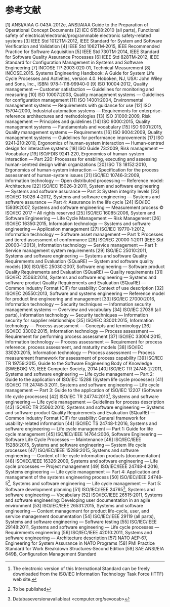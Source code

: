 # 参考文献

[1] ANSI/AIAA G‐043A‐2012e, ANSI/AIAA Guide to the Preparation of Operational Concept Documents
[2] IEC 61508:2010 (all parts), Functional safety of electrical/electronic/programmable electronic safety-related systems
[3] IEEE Std 1012TM‐2012, IEEE Standard for System and Software Verification and Validation
[4] IEEE Std 1062TM‐2015, IEEE Recommended Practice for Software Acquisition
[5] IEEE Std 730TM‐2014, IEEE Standard for Software Quality Assurance Processes
[6] IEEE Std 828TM‐2012, IEEE Standard for Configuration Management in Systems and Software Engineering
[7] INCOSE TP‐2003‐020‐01, Technical Measurement
[8] INCOSE.2015. Systems Engineering Handbook: A Guide for System Life Cycle Processes and Activities, version 4.0. Hoboken, NJ, USA: John Wiley and Sons, Inc., ISBN: 978‐1‐118‐99940‐0
[9] ISO 10004:2012, Quality management — Customer satisfaction — Guidelines for monitoring and measuring
[10] ISO 10007:2003, Quality management systems — Guidelines for configuration management
[11] ISO 14001:2004, Environmental management systems — Requirements with guidance for use
[12] ISO 15704:2000, Industrial automation systems — Requirements for enterprise-reference architectures and methodologies
[13] ISO 31000:2009, Risk management — Principles and guidelines
[14] ISO 9000:2015, Quality management systems — Fundamentals and vocabulary
[15] ISO 9001:2015, Quality management systems — Requirements
[16] ISO 9004:2009, Quality management systems — Guidelines for performance improvements
[17] ISO 9241‐210:2010, Ergonomics of human-system interaction — Human-centred design for interactive systems
[18] ISO Guide 73:2009, Risk management — Vocabulary
[19] ISO/FDIS 9241‐220, Ergonomics of human-system interaction — Part 220: Processes for enabling, executing and assessing human-centred design within organizations
[20] ISO TS 18152:2010, Ergonomics of human-system interaction — Specification for the process assessment of human-system issues
[21] ISO/IEC 10746‐3:2009, Information technology — Open distributed processing — Reference model: Architecture
[22] ISO/IEC 15026‐3:2011, System and software engineering — Systems and software assurance — Part 3: System integrity levels
[23] ISO/IEC 15026‐4:2012, Systems and software engineering — Systems and software assurance — Part 4: Assurance in the life cycle
[24] ISO/IEC 15939:2007, Systems and software engineering — Measurement process © ISO/IEC 2017 – All rights reserved
[25] ISO/IEC 16085:2006, System and Software Engineering — Life Cycle Management — Risk Management
[26] ISO/IEC 16350:2015, Information technology — Systems and software engineering — Application management
[27] ISO/IEC 19770‐1:2012, Information technology — Software asset management — Part 1: Processes and tiered assessment of conformance
[28] ISO/IEC 20000‐1:2011 (IEEE Std 20000‐1:2013), Information technology — Service management — Part 1: Service management system requirements
[29] ISO/IEC 25010:2011, Systems and software engineering — Systems and software Quality Requirements and Evaluation (SQuaRE) — System and software quality models
[30] ISO/IEC 25030:2007, Software engineering — Software product Quality Requirements and Evaluation (SQuaRE) — Quality requirements
[31] ISO/IEC 25063:2014, Systems and software engineering — Systems and software product Quality Requirements and Evaluation (SQuaRE) — Common Industry Format (CIF) for usability: Context of use description
[32] ISO/IEC 26550:2013, Software and systems engineering — Reference model for product line engineering and management
[33] ISO/IEC 27000:2016, Information technology — Security techniques — Information security management systems — Overview and vocabulary
[34] ISO/IEC 27036 (all parts), Information technology — Security techniques — Information security for supplier relationships
[35] ISO/IEC 33001:2015, Information technology — Process assessment — Concepts and terminology
[36] ISO/IEC 33002:2015, Information technology — Process assessment — Requirement for performing process assessment
[37] ISO/IEC 33004:2015, Information technology — Process assessment — Requirement for process reference, process assessment, and maturity models
[38] ISO/IEC 33020:2015, Information technology — Process assessment — Process measurement framework for assessment of process capability
[39] ISO/IEC TR 19759:2015, Guide to the Software Engineering Body of Knowledge (SWEBOK) V3, IEEE Computer Society, 2014
[40] ISO/IEC TR 24748‐2:2011, Systems and software engineering — Life cycle management — Part 2: Guide to the application of ISO/IEC 15288 (System life cycle processes)
[41] ISO/IEC TR 24748‐3:2011, Systems and software engineering — Life cycle management — Part 3: Guide to the application of ISO/IEC 12207 (Software life cycle processes)
[42] ISO/IEC TR 24774:2010[^1], Systems and software engineering — Life cycle management — Guidelines for process description
[43] ISO/IEC TR 25060:2010, Systems and software engineering — Systems and software product Quality Requirements and Evaluation (SQuaRE) — Common Industry Format (CIF) for usability: General framework for usability-related information
[44] ISO/IEC TS 24748‐1:2016, Systems and software engineering — Life cycle management — Part 1: Guide for life cycle management
[45] ISO/IEC/IEEE 14764:2006, Software Engineering — Software Life Cycle Processes — Maintenance
[46] ISO/IEC/IEEE 15288:2015, Systems and software engineering — System life cycle processes
[47] ISO/IEC/IEEE 15289:2015, Systems and software engineering — Content of life-cycle information products (documentation)
[48] ISO/IEC/IEEE 16326:2009, Systems and software engineering — Life cycle processes — Project management
[49] ISO/IEC/IEEE 24748‐4:2016, Systems engineering — Life cycle management — Part 4: Application and management of the systems engineering process
[50] ISO/IEC/IEEE 24748‐5[^2], Systems and software engineering — Life cycle management — Part 5: Software development planning
[51] ISO/IEC/IEEE 24765[^3], Systems and software engineering — Vocabulary
[52] ISO/IEC/IEEE 26515:2011, Systems and software engineering: Developing user documentation in an agile environment
[53] ISO/IEC/IEEE 26531:2015, Systems and software engineering — Content management for product life-cycle, user, and service management documentation
[54] ISO/IEC/IEEE 29119 (all parts), Systems and software engineering — Software testing
[55] ISO/IEC/IEEE 29148:2011, Systems and software engineering — Life cycle processes — Requirements engineering
[56] ISO/IEC/IEEE 42010:2011, Systems and software engineering — Architecture description
[57] NATO AEP‐67, Engineering for System Assurance in NATO Programs
[58] PMI Practice Standard for Work Breakdown Structures‐Second Edition
[59] SAE ANSI/EIA 649B, Configuration Management Standard

[^1]:The electronic version of this International Standard can be freely downloaded from the ISO/IEC Information Technology Task Force (ITTF) web site.
[^2]:To be published
[^3]:Databaseversionavailableat <computer.org/sevocab>